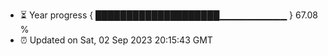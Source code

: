 - ⏳ Year progress { ████████████████████▁▁▁▁▁▁▁▁▁▁ } 67.08 %
- ⏰ Updated on Sat, 02 Sep 2023 20:15:43 GMT

